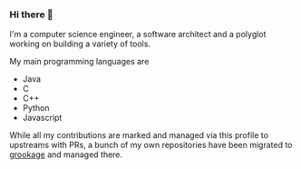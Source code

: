 ### Hi there 👋

I'm a computer science engineer, a software architect and a polyglot working on building a variety of tools. 

My main programming languages are 

- Java
- C
- C++
- Python
- Javascript

While all my contributions are marked and managed via this profile to upstreams with PRs, a bunch of my own repositories have been migrated to [grookage](https://github.com/grookage) and managed there. 
